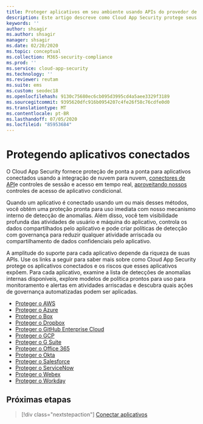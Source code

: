 ```yaml
---
title: Proteger aplicativos em seu ambiente usando APIs do provedor de serviços de nuvem
description: Este artigo descreve como Cloud App Security protege seus aplicativos conectados.
keywords: ''
author: shsagir
ms.author: shsagir
manager: shsagir
ms.date: 02/20/2020
ms.topic: conceptual
ms.collection: M365-security-compliance
ms.prod: ''
ms.service: cloud-app-security
ms.technology: ''
ms.reviewer: reutam
ms.suite: ems
ms.custom: seodec18
ms.openlocfilehash: 9130c75680ec6cb095d3995cd4a5aee3329f3189
ms.sourcegitcommit: 9395620dfc916b0954207c4fe26f58c76cdfe0d0
ms.translationtype: MT
ms.contentlocale: pt-BR
ms.lasthandoff: 07/05/2020
ms.locfileid: "85953684"
---
```

# <a name="protecting-connected-apps"></a>Protegendo aplicativos conectados

O Cloud App Security fornece proteção de ponta a ponta para aplicativos conectados usando a integração de nuvem para nuvem, [conectores de API](enable-instant-visibility-protection-and-governance-actions-for-your-apps.md)e controles de sessão e acesso em tempo real, [aproveitando nossos](proxy-intro-aad.md) controles de acesso de aplicativo condicional.

Quando um aplicativo é conectado usando um ou mais desses métodos, você obtém uma proteção pronta para uso imediata com nosso mecanismo interno de detecção de anomalias. Além disso, você tem visibilidade profunda das atividades de usuário e máquina do aplicativo, controla os dados compartilhados pelo aplicativo e pode criar políticas de detecção com governança para reduzir qualquer atividade arriscada ou compartilhamento de dados confidenciais pelo aplicativo.

A amplitude do suporte para cada aplicativo depende da riqueza de suas APIs. Use os links a seguir para saber mais sobre como Cloud App Security protege os aplicativos conectados e os riscos que esses aplicativos expõem. Para cada aplicativo, examine a lista de detecções de anomalias internas disponíveis, explore modelos de política prontos para uso para monitoramento e alertas em atividades arriscadas e descubra quais ações de governança automatizadas podem ser aplicadas.

- [Proteger o AWS](protect-aws.md)
- [Proteger o Azure](protect-azure.md)
- [Proteger o Box](protect-box.md)
- [Proteger o Dropbox](protect-dropbox.md)
- [Proteger o GitHub Enterprise Cloud](protect-github.md)
- [Proteger o GCP](protect-gcp.md)
- [Proteger o G Suite](protect-gsuite.md)
- [Proteger o Office 365](protect-office-365.md)
- [Proteger o Okta](protect-okta.md)
- [Proteger o Salesforce](protect-salesforce.md)
- [Proteger o ServiceNow](protect-servicenow.md)
- [Proteger o Webex](protect-webex.md)
- [Proteger o Workday](protect-workday.md)

## <a name="next-steps"></a>Próximas etapas

> [!div class="nextstepaction"]
> [Conectar aplicativos](enable-instant-visibility-protection-and-governance-actions-for-your-apps.md)
